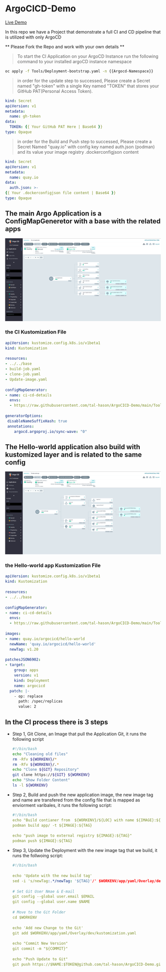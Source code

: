 # ArgoCICD-Demo

[Live Demo](https://youtu.be/sFNHS1mdglI)

In this repo we have a Project that demonstrate a full CI and CD pipeline that is utilized with only ArgoCD

** Please Fork the Repo and work with your own details **

> To start the CI Application on your ArgoCD Instance run the following command to your installed argoCD instance namespace

```Bash
oc apply -f Tools/Deployment-bootstrap.yaml -n {{Argocd-Namespace}}
```

> in order for the update step to successed, Please create a Secret named "gh-token" with a single Key named "TOKEN" that stores your GitHub PAT(Personal Access Token).

```YAML
kind: Secret
apiVersion: v1
metadata:
  name: gh-token
data:
  TOKEN: {{ Your GitHub PAT Here | Base64 }}
type: Opaque
```

> in order for the Build and Push step to successed, Please create a Secret Named "quay.io" with config key named auth.json (podman) and its value your image registry .dockerconfigjson content

```YAML
kind: Secret
apiVersion: v1
metadata:
  name: quay.io
data:
  auth.json: >-
{{ Your .dockerconfigjson file content | Base64 }}
type: Opaque
```

## The main Argo Application is a ConfigMapGeneretor with a base with the related apps

![CI Application](https://github.com/tal-hason/ArgoCICD-Demo/blob/ad6ff3be3097d24bc31ed0ddced0945fc952640d/pictures/ci-Process.png?raw=true)

### the CI Kustomization File

```YAML
apiVersion: kustomize.config.k8s.io/v1beta1
kind: Kustomization

resources:
- ../../base
- build-job.yaml
- clone-job.yaml
- Update-image.yaml

configMapGenerator:
- name: ci-cd-details
  envs:
  - https://raw.githubusercontent.com/tal-hason/ArgoCICD-Demo/main/Tools/config

generatorOptions:
 disableNameSuffixHash: true
 annotations:
    argocd.argoproj.io/sync-wave: "0"
```

## The Hello-world application also build with kustomized layer and is related to the same config

![Hello-World-App](https://github.com/tal-hason/ArgoCICD-Demo/blob/assests/pictures/Hello-world-App.png?raw=true)

### the Hello-world app Kustomization File

```YAML
apiVersion: kustomize.config.k8s.io/v1beta1
kind: Kustomization

resources:
- ../../base

configMapGenerator:
- name: ci-cd-details
  envs:
  - https://raw.githubusercontent.com/tal-hason/ArgoCICD-Demo/main/Tools/config

images:
- name: quay.io/argocicd/hello-world
  newName: 'quay.io/argocicd/hello-world'
  newTag: v1.20

patchesJSON6902:
- target:
    group: apps
    version: v1
    kind: Deployment
    name: argocicd
  patch: |-
    - op: replace
      path: /spec/replicas
      value: 2
```

## In the CI process there is 3 steps

* Step 1, Git Clone, an Image that pull the Application Git, it runs the following script

    ```Bash
    #!/bin/bash
    echo "Cleaning old files"
    rm -Rfv ${WORKENV}/*
    rm -Rfv ${WORKENV}/.*
    echo "Clone ${GIT} Repository"
    git clone https://${GIT} ${WORKENV}
    echo "Show Folder Content" 
    ls -l ${WORKENV}
    ```

* Step 2, Build and push the new application image, the new image tag and name are transfered from the config file that is mapped as enviorment varibales, it runs the following script:

    ```YAML
    #!/bin/bash
    echo "Build contianer from  ${WORKENV}/${LOC} with name ${IMAGE}:${TAG}"
    podman build app/ -t ${IMAGE}:${TAG}

    echo "push image to external registry ${IMAGE}:${TAG}"
    podman push ${IMAGE}:${TAG}
    ```

* Step 3, Update the Deployment with the new image tag that we build, it runs the follwoing script:

    ```YAML
    #!/bin/bash

    echo 'Update with the new build tag'
    sed -i 's/newTag:.*/newTag: '${TAG}'/' $WORKENV/app/yaml/Overlay/dev/kustomization.yaml
    
    # Set Git User Nmae & E-mail
    git config --global user.email $EMAIL
    git config --global user.name $NAME
    
    # Move to the Git Folder
    cd $WORKENV
    
    echo 'Add new Change to the Git'
    git add $WORKENV/app/yaml/Overlay/dev/kustomization.yaml
    
    echo "Commit New Version"
    git commit -m "${COMMIT}"
    
    echo "Push Update to Git"
    git push https://$NAME:$TOKEN@github.com/tal-hason/ArgoCICD-Demo.git
    ```
